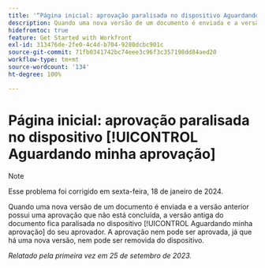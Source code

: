 ```yaml
---
title: '“Página inicial: aprovação paralisada no dispositivo Aguardando minha aprovação”'
description: Quando uma nova versão de um documento é enviada e a versão anterior tem uma aprovação que não está concluída, a versão antiga do documento fica paralisada no dispositivo Aguardando minha aprovação do seu aprovador. A aprovação nem pode ser aprovada, já que há uma nova versão, nem pode ser removida do dispositivo.
hidefromtoc: true
feature: Get Started with Workfront
exl-id: 313476de-2fe0-4c4d-b704-9280dcbc901c
source-git-commit: 71fb0341742bc74eee3c96f3c357198dd84aed20
workflow-type: tm+mt
source-wordcount: '134'
ht-degree: 100%

---
```


# Página inicial: aprovação paralisada no dispositivo [!UICONTROL Aguardando minha aprovação]

>[!NOTE]
>
>Esse problema foi corrigido em sexta-feira, 18 de janeiro de 2024.

<!--on WF and WFP TOCs-->

Quando uma nova versão de um documento é enviada e a versão anterior possui uma aprovação que não está concluída, a versão antiga do documento fica paralisada no dispositivo [!UICONTROL Aguardando minha aprovação] do seu aprovador. A aprovação nem pode ser aprovada, já que há uma nova versão, nem pode ser removida do dispositivo.

_Relatado pela primeira vez em 25 de setembro de 2023._
